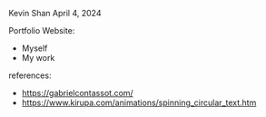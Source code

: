Kevin Shan
April 4, 2024

Portfolio Website:
- Myself
- My work

references:
- https://gabrielcontassot.com/
- https://www.kirupa.com/animations/spinning_circular_text.htm